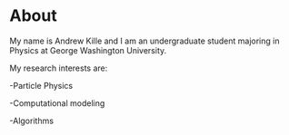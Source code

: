 # About
My name is Andrew Kille and I am an undergraduate student majoring in Physics at George Washington University. 

My research interests are:

-Particle Physics

-Computational modeling

-Algorithms
<!---
killeandrew/killeandrew is a ✨ special ✨ repository because its `README.md` (this file) appears on your GitHub profile.
You can click the Preview link to take a look at your changes.
--->
